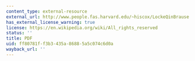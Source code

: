 ```yaml
---
content_type: external-resource
external_url: http://www.people.fas.harvard.edu/~hiscox/LockeQinBrause.pdf
has_external_license_warning: true
license: https://en.wikipedia.org/wiki/All_rights_reserved
status: ''
title: PDF
uid: ff80781f-f3b3-435a-8688-5a5c074c6d0a
wayback_url: ''
---
```

